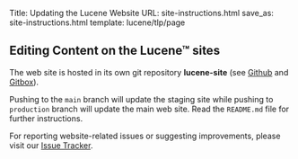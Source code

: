 Title: Updating the Lucene Website
URL: site-instructions.html
save_as: site-instructions.html
template: lucene/tlp/page


## Editing Content on the Lucene™ sites
The web site is hosted in its own git repository **lucene-site** (see [Github](https://github.com/apache/lucene-site) and [Gitbox](https://gitbox.apache.org/repos/asf?p=lucene-site.git)).

Pushing to the `main` branch will update the staging site while pushing to `production` branch will update the main web site. Read the `README.md` file for further instructions.

For reporting website-related issues or suggesting improvements, please visit our [Issue Tracker](https://issues.apache.org/jira/projects/LUCENE).
